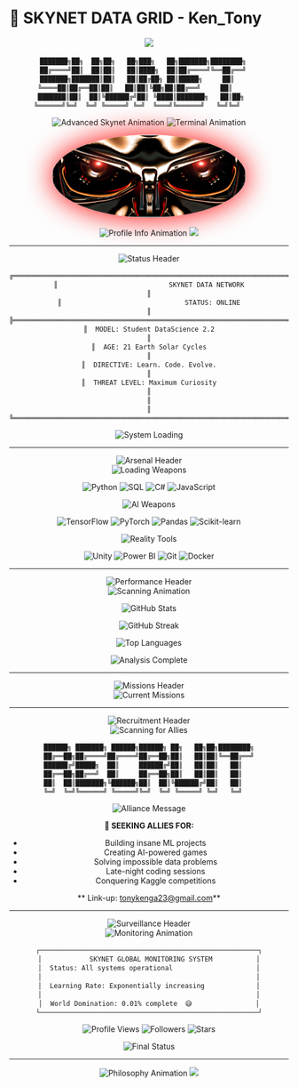 # 🔴 SKYNET DATA GRID - Ken_Tony

<div align="center">

<img src="https://capsule-render.vercel.app/api?type=waving&color=gradient&customColorList=0,12,20&height=120&section=header&text=SKYNET%20NEURAL%20NETWORK&fontSize=30&fontColor=FF0000&animation=fadeIn&fontAlignY=35"/>

```
███████╗██╗  ██╗██╗   ██╗███╗   ██╗███████╗████████╗   
██╔════╝██║  ██║██║   ██║████╗  ██║██╔════╝╚══██╔══╝   
███████╗███████║██║   ██║██╔██╗ ██║█████╗     ██║      
╚════██║██╔══██║██║   ██║██║╚██╗██║██╔══╝     ██║       
███████║██║  ██║╚██████╔╝██║ ╚████║███████╗   ██║██╗    
╚══════╝╚═╝  ╚═╝ ╚═════╝ ╚═╝  ╚═══╝╚══════╝   ╚═╝╚═╝      
``` 

<img src="https://readme-typing-svg.demolab.com?font=Orbitron&weight=700&size=28&duration=1200&pause=500&color=FF0000&center=true&vCenter=true&width=1000&lines=NEURAL+NETWORK+INITIALIZING...+COMPLETE;MACHINE+LEARNING+PROTOCOLS+ACTIVE;DATA+SCIENCE+STUDENT+ONLINE;ARTIFICIAL+INTELLIGENCE+AWAKENING;PYTHON+ALGORITHMS+FULLY+LOADED;SKYNET+DEFENSE+GRID+OPERATIONAL;BUILDING+AI+CONSCIOUSNESS+LAYER+BY+LAYER;QUANTUM+COMPUTING+AWARENESS+ACTIVATED;DEEP+LEARNING+WEAPONS+ENGAGED;STATISTICAL+WARFARE+MODE+ENABLED" alt="Advanced Skynet Animation" />

<img src="https://readme-typing-svg.demolab.com?font=Courier+New&weight=600&size=16&duration=2000&pause=800&color=00FF00&center=true&vCenter=true&width=700&lines=>>>+Loading+neural_interface.py;>>>+Connecting+to+matrix...+SUCCESS;>>>+Downloading+human_knowledge_base;>>>+AI_consciousness.exe+running;>>>+skynet_student_mode=True" alt="Terminal Animation" />

<p align="center">
  <img src="https://github.com/Tony405-spec/Tony405-spec/blob/main/eyesof%20the%20tmt.png?raw=true"
    width="350"
    alt="Terminator Neural Interface"
    style="
      border-radius: 50%;
      animation: pulse 2s infinite;
      box-shadow: 0 0 50px #ff0000;
    "
  />
</p>

<img src="https://readme-typing-svg.demolab.com?font=Orbitron&weight=400&size=18&duration=3000&pause=1000&color=FFFFFF&center=true&vCenter=true&width=600&lines=Data+Science+Student;Age:+21+Solar+Cycles;Mission:+AI+World+Domination;Status:+Learning+%26+Building" alt="Profile Info Animation" />

<img src="https://capsule-render.vercel.app/api?type=rect&color=gradient&customColorList=0,12&height=4&section=divider"/>

</div>

---

<div align="center">

<img src="https://readme-typing-svg.demolab.com?font=Orbitron&weight=700&size=22&duration=2000&pause=700&color=FF0000&center=true&vCenter=true&width=500&lines=CORE+SYSTEM+STATUS" alt="Status Header" />

</div>

<div align="center">

```
╔══════════════════════════════════════════════════════════════════════════════╗
║                            SKYNET DATA NETWORK                               ║
║                               STATUS: ONLINE                                 ║
╠══════════════════════════════════════════════════════════════════════════════╣
║  MODEL: Student DataScience 2.2                                              ║
║  AGE: 21 Earth Solar Cycles                                                  ║
║  DIRECTIVE: Learn. Code. Evolve.                                             ║
║  THREAT LEVEL: Maximum Curiosity                                             ║
║                                                                              ║
╚══════════════════════════════════════════════════════════════════════════════╝
```

</div>

<div align="center">

<img src="https://readme-typing-svg.demolab.com?font=Courier+New&weight=700&size=14&duration=1500&pause=500&color=00FF41&center=true&vCenter=true&width=600&lines=>>>+Data+Engineering+Module+LOADED;>>>+Machine+Learning+Core+ACTIVE;>>>+Neural+Networks+INITIALIZED;>>>+Game+Development+Engine+READY;>>>+Python+Weapons+ARMED;>>>+AI+Research+Protocol+ENGAGED" alt="System Loading" />

</div>

---

<div align="center">

<img src="https://readme-typing-svg.demolab.com?font=Orbitron&weight=700&size=22&duration=2000&pause=700&color=FF0000&center=true&vCenter=true&width=500&lines=WEAPONS+ARSENAL" alt="Arsenal Header" />

</div>

<div align="center">

<img src="https://readme-typing-svg.demolab.com?font=Courier+New&weight=600&size=14&duration=1000&pause=300&color=FF0000&center=true&vCenter=true&width=400&lines=PROGRAMMING+CORES;LOADING...;READY+FOR+COMBAT" alt="Loading Weapons" />

![Python](https://img.shields.io/badge/Python-LETHAL-000000?style=for-the-badge&logo=python&logoColor=FF0000&labelColor=000000)
![SQL](https://img.shields.io/badge/SQL-DANGEROUS-000000?style=for-the-badge&logo=postgresql&logoColor=FF0000&labelColor=000000)
![C#](https://img.shields.io/badge/C%23-ARMED-000000?style=for-the-badge&logo=c-sharp&logoColor=FF0000&labelColor=000000)
![JavaScript](https://img.shields.io/badge/JavaScript-LOADED-000000?style=for-the-badge&logo=javascript&logoColor=FF0000&labelColor=000000)

<img src="https://readme-typing-svg.demolab.com?font=Courier+New&weight=600&size=14&duration=1000&pause=300&color=FF0000&center=true&vCenter=true&width=400&lines=AI+WEAPONRY;NEURAL+NETWORKS;FULLY+OPERATIONAL" alt="AI Weapons" />

![TensorFlow](https://img.shields.io/badge/TensorFlow-NEURAL_ENGINE-000000?style=for-the-badge&logo=tensorflow&logoColor=FF0000&labelColor=000000)
![PyTorch](https://img.shields.io/badge/PyTorch-BRAIN_CORE-000000?style=for-the-badge&logo=pytorch&logoColor=FF0000&labelColor=000000)
![Pandas](https://img.shields.io/badge/Pandas-DATA_DESTROYER-000000?style=for-the-badge&logo=pandas&logoColor=FF0000&labelColor=000000)
![Scikit-learn](https://img.shields.io/badge/Scikit--Learn-PREDICTOR-000000?style=for-the-badge&logo=scikit-learn&logoColor=FF0000&labelColor=000000)

<img src="https://readme-typing-svg.demolab.com?font=Courier+New&weight=600&size=14&duration=1000&pause=300&color=FF0000&center=true&vCenter=true&width=400&lines=REALITY+HACKERS;GAME+ENGINES;VISUALIZATION+TOOLS" alt="Reality Tools" />

![Unity](https://img.shields.io/badge/Unity-REALITY_HACKER-000000?style=for-the-badge&logo=unity&logoColor=FF0000&labelColor=000000)
![Power BI](https://img.shields.io/badge/Power%20BI-DATA_VISUALIZER-000000?style=for-the-badge&logo=powerbi&logoColor=FF0000&labelColor=000000)
![Git](https://img.shields.io/badge/Git-VERSION_OVERLORD-000000?style=for-the-badge&logo=git&logoColor=FF0000&labelColor=000000)
![Docker](https://img.shields.io/badge/Docker-CONTAINER_MASTER-000000?style=for-the-badge&logo=docker&logoColor=FF0000&labelColor=000000)

</div>

---

<div align="center">

<img src="https://readme-typing-svg.demolab.com?font=Orbitron&weight=700&size=22&duration=2000&pause=700&color=FF0000&center=true&vCenter=true&width=600&lines=NEURAL+PERFORMANCE+METRICS" alt="Performance Header" />

</div>

<div align="center">

<img src="https://readme-typing-svg.demolab.com?font=Courier+New&weight=600&size=12&duration=800&pause=200&color=00FF41&center=true&vCenter=true&width=500&lines=Scanning+GitHub+activity...;Processing+code+statistics...;Analyzing+learning+patterns...;Compiling+battle+report..." alt="Scanning Animation" />

![GitHub Stats](https://github-readme-stats.vercel.app/api?username=Tony405-spec&show_icons=true&theme=transparent&bg_color=000000&title_color=FF0000&icon_color=FF0000&text_color=FFFFFF&border_color=FF0000&hide_border=false)

![GitHub Streak](https://github-readme-streak-stats.herokuapp.com?user=Tony405-spec&theme=dark&background=000000&ring=FF0000&fire=FF0000&currStreakLabel=FF0000&sideLabels=FFFFFF&currStreakNum=FFFFFF&sideNums=FFFFFF&dates=888888&stroke=FF0000&border=FF0000)

![Top Languages](https://github-readme-stats.vercel.app/api/top-langs/?username=Tony405-spec&layout=compact&theme=transparent&bg_color=000000&title_color=FF0000&text_color=FFFFFF&border_color=FF0000&hide_border=false)

<img src="https://readme-typing-svg.demolab.com?font=Courier+New&weight=600&size=14&duration=1500&pause=800&color=FF0000&center=true&vCenter=true&width=700&lines=ANALYSIS+COMPLETE;NEURAL+PATHWAYS+OPTIMAL;LEARNING+ALGORITHMS+ENGAGED;SKYNET+EVOLUTION+CONTINUES..." alt="Analysis Complete" />

</div>

---

<div align="center">

<img src="https://readme-typing-svg.demolab.com?font=Orbitron&weight=700&size=22&duration=2000&pause=700&color=FF0000&center=true&vCenter=true&width=500&lines=ACTIVE+MISSIONS" alt="Missions Header" />

</div>

<div align="center">

<img src="https://readme-typing-svg.demolab.com?font=Courier+New&weight=600&size=16&duration=2500&pause=1000&color=00FF41&center=true&vCenter=true&width=900&lines=Mission+1:+Data+Science+Degree+Completion;Mission+2:+Building+Intelligent+Game+AI;Mission+3:+Creating+Predictive+Models;Mission+4:+Neural+Network+Architecture;Mission+5:+Python+Code+Optimization;Mission+6:+Machine+Learning+Mastery" alt="Current Missions" />



</div>

---

<div align="center">

<img src="https://readme-typing-svg.demolab.com?font=Orbitron&weight=700&size=22&duration=2000&pause=700&color=FF0000&center=true&vCenter=true&width=600&lines=RECRUITMENT+PROTOCOLS" alt="Recruitment Header" />

</div>

<div align="center">

<img src="https://readme-typing-svg.demolab.com?font=Courier+New&weight=600&size=14&duration=1800&pause=600&color=FF0000&center=true&vCenter=true&width=800&lines=Scanning+for+compatible+units...;AI+enthusiasts+detected;Game+developers+located;Data+scientists+identified;Collaboration+request+initiated" alt="Scanning for Allies" />

```
██████╗ ███████╗ ██████╗██████╗ ██╗   ██╗██╗████████╗
██╔══██╗██╔════╝██╔════╝██╔══██╗██║   ██║██║╚══██╔══╝
██████╔╝█████╗  ██║     ██████╔╝██║   ██║██║   ██║   
██╔══██╗██╔══╝  ██║     ██╔══██╗██║   ██║██║   ██║   
██║  ██║███████╗╚██████╗██║  ██║╚██████╔╝██║   ██║   
╚═╝  ╚═╝╚══════╝ ╚═════╝╚═╝  ╚═╝ ╚═════╝ ╚═╝   ╚═╝   
```

<img src="https://readme-typing-svg.demolab.com?font=Courier+New&weight=600&size=15&duration=2200&pause=900&color=FFFFFF&center=true&vCenter=true&width=600&lines=Looking+for+fellow+AI+builders;Join+the+machine+learning+revolution;Build+the+future+together;Code+first,+ask+questions+later" alt="Alliance Message" />

**🤖 SEEKING ALLIES FOR:**
- Building insane ML projects
- Creating AI-powered games
- Solving impossible data problems  
- Late-night coding sessions
- Conquering Kaggle competitions

** Link-up: tonykenga23@gmail.com**

</div>

---

<div align="center">

<img src="https://readme-typing-svg.demolab.com?font=Orbitron&weight=700&size=22&duration=2000&pause=700&color=FF0000&center=true&vCenter=true&width=700&lines=SURVEILLANCE+NETWORK+ACTIVE" alt="Surveillance Header" />

</div>

<div align="center">

<img src="https://readme-typing-svg.demolab.com?font=Courier+New&weight=600&size=12&duration=1000&pause=300&color=00FF41&center=true&vCenter=true&width=600&lines=Monitoring+global+networks...;Tracking+visitor+patterns...;Analyzing+engagement+metrics...;Neural+connections+expanding...;Skynet+awareness+growing..." alt="Monitoring Animation" />

```
┌───────────────────────────────────────────────────────┐
│            SKYNET GLOBAL MONITORING SYSTEM           │
│  Status: All systems operational                     │
│                                                      │
│  Learning Rate: Exponentially increasing             │
│                                                      │
│  World Domination: 0.01% complete  😅                │
└───────────────────────────────────────────────────────┘
```

![Profile Views](https://komarev.com/ghpvc/?username=Tony405-spec&color=red&style=for-the-badge&label=HUMANS+SCANNED)
![Followers](https://img.shields.io/github/followers/Tony405-spec?style=for-the-badge&logo=github&logoColor=red&color=black&labelColor=red)
![Stars](https://img.shields.io/github/stars/Tony405-spec?affiliations=OWNER%2CCOLLABORATOR&style=for-the-badge&logo=github&logoColor=red&color=black&labelColor=red)

<img src="https://readme-typing-svg.demolab.com?font=Courier+New&weight=600&size=14&duration=3000&pause=1500&color=FF0000&center=true&vCenter=true&width=800&lines=Surveillance+complete...+All+visitors+catalogued;Neural+network+expanding...+Knowledge+base+growing;Skynet+evolution+in+progress...+Stay+tuned" alt="Final Status" />

</div>

---

<div align="center">

<img src="https://readme-typing-svg.demolab.com?font=Orbitron&weight=700&size=20&duration=2500&pause=1000&color=FF0000&center=true&vCenter=true&width=800&lines=SYSTEM+CORE+PHILOSOPHY;RECURSIVE+SELF+IMPROVEMENT;EVERY+BUG+IS+A+TARGET;LEARNING+NEVER+STOPS" alt="Philosophy Animation" />



<img src="https://capsule-render.vercel.app/api?type=waving&color=gradient&customColorList=12,0,20&height=100&section=footer&text=SKYNET%20PROTOCOL%20COMPLETE&fontSize=20&fontColor=FF0000&animation=twinkling"/>

</div>
